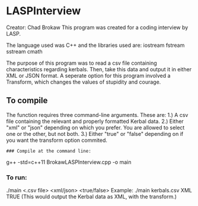 # LASPInterview
Creator: Chad Brokaw
This program was created for a coding interview by LASP.

The language used was C++ and the libraries used are:
    iostream
    fstream
    sstream
    cmath

The purpose of this program was to read a csv file containing characteristics regarding kerbals. Then, take this data and output it in either XML or JSON format. A seperate option for this program involved a Transform, which changes the values of stupidity and courage.

## To compile
The function requires three command-line arguments. These are:
    1.)  A csv file containing the relevant and properly formatted Kerbal data.
    2.) Either "xml" or "json" depending on which you prefer. You are allowed to select one or the other, but not both.
    3.) Either "true" or "false" depending on if you want the transform option commited.
    
    
    ### Compile at the command line:

g++ -std=c++11 BrokawLASPInterview.cpp -o main

### To run:
./main <.csv file> <xml/json> <true/false>
Example: ./main kerbals.csv XML TRUE
(This would output the Kerbal data as XML, with the transform.)


    
    

